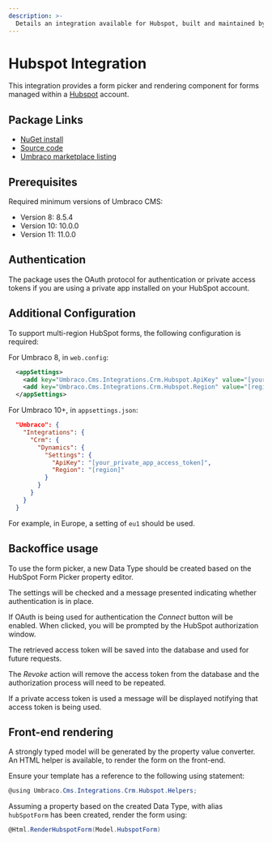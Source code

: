 ```yaml
---
description: >-
  Details an integration available for Hubspot, built and maintained by Umbraco HQ.
---
```


# Hubspot Integration

This integration provides a form picker and rendering component for forms managed within a [Hubspot](https://www.hubspot.com/) account.

## Package Links

- [NuGet install](https://www.nuget.org/packages/Umbraco.Cms.Integrations.Crm.Hubspot)
- [Source code](https://github.com/umbraco/Umbraco.Cms.Integrations/tree/main/src/Umbraco.Cms.Integrations.Crm.Hubspot)
- [Umbraco marketplace listing](https://marketplace.umbraco.com/package/umbraco.cms.integrations.crm.hubspot)

## Prerequisites

Required minimum versions of Umbraco CMS:

- Version 8: 8.5.4
- Version 10: 10.0.0
- Version 11: 11.0.0

## Authentication

The package uses the OAuth protocol for authentication or private access tokens if you are using a private app installed on your HubSpot account.

## Additional Configuration

To support multi-region HubSpot forms, the following configuration is required:

For Umbraco 8, in `web.config`:

```xml
  <appSettings>
    <add key="Umbraco.Cms.Integrations.Crm.Hubspot.ApiKey" value="[your_private_app_access_token]" />
    <add key="Umbraco.Cms.Integrations.Crm.Hubspot.Region" value="[region]" />
  </appSettings>
```

For Umbraco 10+, in `appsettings.json`:

```json
  "Umbraco": {
    "Integrations": {
      "Crm": {
        "Dynamics": {
          "Settings": {
            "ApiKey": "[your_private_app_access_token]",
            "Region": "[region]"
          }
        }
      }
    }
  }
```

For example, in Europe, a setting of `eu1` should be used.

## Backoffice usage

To use the form picker, a new Data Type should be created based on the HubSpot Form Picker property editor.

The settings will be checked and a message presented indicating whether authentication is in place.

If OAuth is being used for authentication the _Connect_ button will be enabled. When clicked, you will be prompted by the HubSpot authorization window.

The retrieved access token will be saved into the database and used for future requests.

The _Revoke_ action will remove the access token from the database and the authorization process will need to be repeated.

If a private access token is used a message will be displayed notifying that access token is being used.

## Front-end rendering

A strongly typed model will be generated by the property value converter. An HTML helper is available, to render the form on the front-end.

Ensure your template has a reference to the following using statement:

```csharp
@using Umbraco.Cms.Integrations.Crm.Hubspot.Helpers;
```

Assuming a property based on the created Data Type, with alias `hubSpotForm` has been created, render the form using:

```csharp
@Html.RenderHubspotForm(Model.HubspotForm)
```

